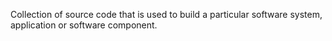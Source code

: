 Collection of source code that is used to build a particular software system, application or software component.